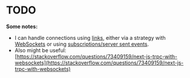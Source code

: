 # TODO

**Some notes:**

-   I can handle connections using [links](https://trpc.io/docs/client/links), either via a strategy with [WebSockets](https://trpc.io/docs/client/links/wsLink) or using [subscriptions/server sent events](https://trpc.io/docs/client/links/httpSubscriptionLink).
-   Also might be useful: [https://stackoverflow.com/questions/73409159/next-js-trpc-with-websockets](https://stackoverflow.com/questions/73409159/next-js-trpc-with-websockets)

